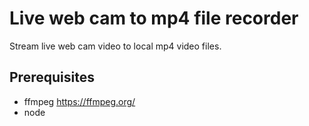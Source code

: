 # Live web cam to mp4 file recorder

Stream live web cam video to local mp4 video files.

## Prerequisites

- ffmpeg https://ffmpeg.org/
- node
